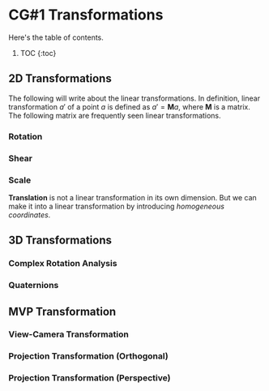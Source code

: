 # CG#1 Transformations

Here's the table of contents. 

1. TOC
{:toc}

## 2D Transformations
The following will write about the linear transformations. In definition, linear transformation $a'$ of a point $a$ is defined as $a' = \mathbf{M}a$, where $\mathbf{M}$ is a matrix. The following matrix are frequently seen linear transformations.
### Rotation
### Shear
### Scale
**Translation** is not a linear transformation in its own dimension. But we can make it into a linear transformation by introducing *homogeneous coordinates*.

## 3D Transformations
### Complex Rotation Analysis
### Quaternions

## MVP Transformation
### View-Camera Transformation
### Projection Transformation (Orthogonal)
### Projection Transformation (Perspective)
